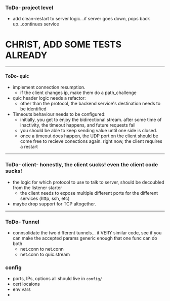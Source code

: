 ### ToDo- project level
- add clean-restart to server logic...if server goes down, pops back up...continues service
# CHRIST, ADD SOME TESTS ALREADY
---
#### ToDo- quic
- implement connection resumption.
    - if the client changes ip, make them do a path_challenge
- quic header logic needs a refactor:
    - other than the protocol, the backend service's destination needs to be identified
- Timeouts behaviour needs to be configured:
    - initially, you get to enjoy the bidirectional stream. after some time of inactivity, the timeout happens, and future requests fail
    - you should be able to keep sending value until one side is closed.
    - once a timeout does happen, the UDP port on the client should be come free to recieve conections again. right now, the client requires a restart
---
### ToDo- client- honestly, the client sucks! even the client code sucks!
- the logic for which protocol to use to talk to server, should be decoubled from the listener starter
    - the client needs to expose multiple different ports for the different services (http, ssh, etc)
- maybe drop support for TCP altogether.

---
### ToDo- Tunnel
- connsolidate the two different tunnels... it VERY similar code, see if you can make the accepted params generic enough that one func can do both
    - net.conn to net.conn
    - net.conn to quic.stream


### config
- ports, IPs, options all should live in `config/`
- cert locaions
- env vars
-
